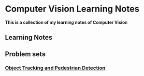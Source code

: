 # Computer Vision Learning Notes

**This is a collection of my learning notes of Computer Vision**

## Learning Notes



## Problem sets

### [Object Tracking and Pedestrian Detection](ps_object_tracking.md)


